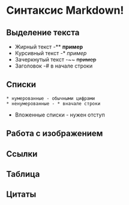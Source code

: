 # Синтаксис Markdown!

## Выделение текста
* Жирный текст -** **пример**
* Курсивный текст -* *пример* 
* Зачеркнутый текст -~~ ~~пример~~
* Заголовок -# в начале строки
## Списки
    * нумерованные - обычными цифрами
    * ненумерованные - * вначале строки
* Вложенные списки - нужен отступ

## Работа с изображением

## Ссылки

## Таблица

## Цитаты